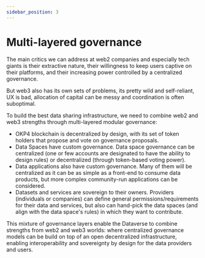 ```yaml
---
sidebar_position: 3
---
```


# Multi-layered governance

The main critics we can address at web2 companies and especially tech giants is their extractive nature, their willingness to keep users captive on their platforms, and their increasing power controlled by a centralized governance.

But web3 also has its own sets of problems, its pretty wild and self-reliant, UX is bad, allocation of capital can be messy and coordination is often suboptimal.

To build the best data sharing infrastructure, we need to combine web2 and web3 strengths through multi-layered modular governance:
- OKP4 blockchain is decentralized by design, with its set of token holders that propose and vote on governance proposals.
- Data Spaces have custom governance. Data space governance can be centralized (one or few accounts are designated to have the ability to design rules) or decentralized (through token-based voting power).
- Data applications also have custom governance. Many of them will be centralized as it can be as simple as a front-end to consume data products, but more complex community-run applications can be considered.
- Datasets and services are sovereign to their owners. Providers (individuals or companies) can define general permissions/requirements for their data and services, but also can hand-pick the data spaces (and align with the data space's rules) in which they want to contribute.

This mixture of governance layers enable the Dataverse to combine strengths from web2 and web3 worlds: where centralized governance models can be build on top of an open decentralized infrastructure, enabling interoperability and sovereignty by design for the data providers and users.